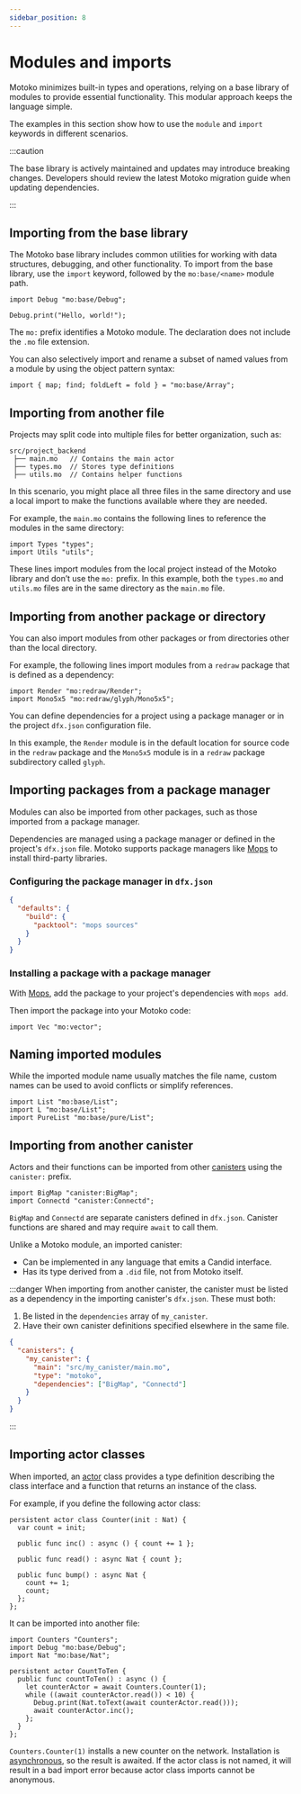 ```yaml
---
sidebar_position: 8
---
```


# Modules and imports

Motoko minimizes built-in types and operations, relying on a base library of modules to provide essential functionality. This modular approach keeps the language simple.

The examples in this section show how to use the `module` and `import` keywords in different scenarios.

:::caution

The base library is actively maintained and updates may introduce breaking changes. Developers should review the latest Motoko migration guide when updating dependencies.

:::

## Importing from the base library

The Motoko base library includes common utilities for working with data structures, debugging, and other functionality. To import from the base library, use the `import` keyword, followed by the `mo:base/<name>` module path.

```motoko no-repl
import Debug "mo:base/Debug";

Debug.print("Hello, world!");
```

The `mo:` prefix identifies a Motoko module. The declaration does not include the `.mo` file extension.

You can also selectively import and rename a subset of named values from a module by using the object pattern syntax:

``` motoko
import { map; find; foldLeft = fold } = "mo:base/Array";
```

## Importing from another file

Projects may split code into multiple files for better organization, such as:

```
src/project_backend
 ├── main.mo   // Contains the main actor
 ├── types.mo  // Stores type definitions
 ├── utils.mo  // Contains helper functions
```


In this scenario, you might place all three files in the same directory and use a local import to make the functions available where they are needed.

For example, the `main.mo` contains the following lines to reference the modules in the same directory:

``` motoko no-repl
import Types "types";
import Utils "utils";
```

These lines import modules from the local project instead of the Motoko library and don’t use the `mo:` prefix. In this example, both the `types.mo` and `utils.mo` files are in the same directory as the `main.mo` file.

## Importing from another package or directory

You can also import modules from other packages or from directories other than the local directory.

For example, the following lines import modules from a `redraw` package that is defined as a dependency:

``` motoko no-repl
import Render "mo:redraw/Render";
import Mono5x5 "mo:redraw/glyph/Mono5x5";
```

You can define dependencies for a project using a package manager or in the project `dfx.json` configuration file.

In this example, the `Render` module is in the default location for source code in the `redraw` package and the `Mono5x5` module is in a `redraw` package subdirectory called `glyph`.

## Importing packages from a package manager

Modules can also be imported from other packages, such as those imported from a package manager.

Dependencies are managed using a package manager or defined in the project's `dfx.json` file. Motoko supports package managers like [Mops](https://mops.one/) to install third-party libraries.

### Configuring the package manager in `dfx.json`

```json
{
  "defaults": {
    "build": {
      "packtool": "mops sources"
    }
  }
}
```

### Installing a package with a package manager

With [Mops](https://mops.one/), add the package to your project's dependencies with `mops add`.

Then import the package into your Motoko code:

```motoko no-repl
import Vec "mo:vector";
```

## Naming imported modules

While the imported module name usually matches the file name, custom names can be used to avoid conflicts or simplify references.

```motoko no-repl
import List "mo:base/List";
import L "mo:base/List";
import PureList "mo:base/pure/List";
```

## Importing from another canister

Actors and their functions can be imported from other [canisters](https://internetcomputer.org/docs/building-apps/essentials/canisters) using the `canister:` prefix.

```motoko no-repl
import BigMap "canister:BigMap";
import Connectd "canister:Connectd";
```

`BigMap` and `Connectd` are separate canisters defined in `dfx.json`. Canister functions are shared and may require `await` to call them.

Unlike a Motoko module, an imported canister:

- Can be implemented in any language that emits a Candid interface.
- Has its type derived from a `.did` file, not from Motoko itself.

:::danger
When importing from another canister, the canister must be listed as a dependency in the importing canister's `dfx.json`. These must both:

1. Be listed in the `dependencies` array of `my_canister`.
2. Have their own canister definitions specified elsewhere in the same file.

```json
{
  "canisters": {
    "my_canister": {
      "main": "src/my_canister/main.mo",
      "type": "motoko",
      "dependencies": ["BigMap", "Connectd"]
    }
  }
}
```

:::

## Importing actor classes

When imported, an [actor](https://internetcomputer.org/docs/motoko/fundamentals/actors-async) class provides a type definition describing the class interface and a function that returns an instance of the class.

For example, if you define the following actor class:

```motoko no-repl title="Counters.mo"
persistent actor class Counter(init : Nat) {
  var count = init;

  public func inc() : async () { count += 1 };

  public func read() : async Nat { count };

  public func bump() : async Nat {
    count += 1;
    count;
  };
};
```

It can be imported into another file:

```motoko no-repl
import Counters "Counters";
import Debug "mo:base/Debug";
import Nat "mo:base/Nat";

persistent actor CountToTen {
  public func countToTen() : async () {
    let counterActor = await Counters.Counter(1);
    while ((await counterActor.read()) < 10) {
      Debug.print(Nat.toText(await counterActor.read()));
      await counterActor.inc();
    };
  }
};
```

`Counters.Counter(1)` installs a new counter on the network. Installation is [asynchronous](https://internetcomputer.org/docs/motoko/fundamentals/actors-async#async--await), so the result is awaited.  If the actor class is not named, it will result in a bad import error because actor class imports cannot be anonymous.

